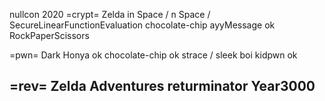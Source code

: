 nullcon 2020
=crypt=
Zelda in Space / n Space / 
SecureLinearFunctionEvaluation
chocolate-chip
ayyMessage  ok 
RockPaperScissors

=pwn=
Dark Honya ok
chocolate-chip ok
strace / 
sleek boi
kidpwn ok 

=rev=
Zelda Adventures
returminator
Year3000
---------------
